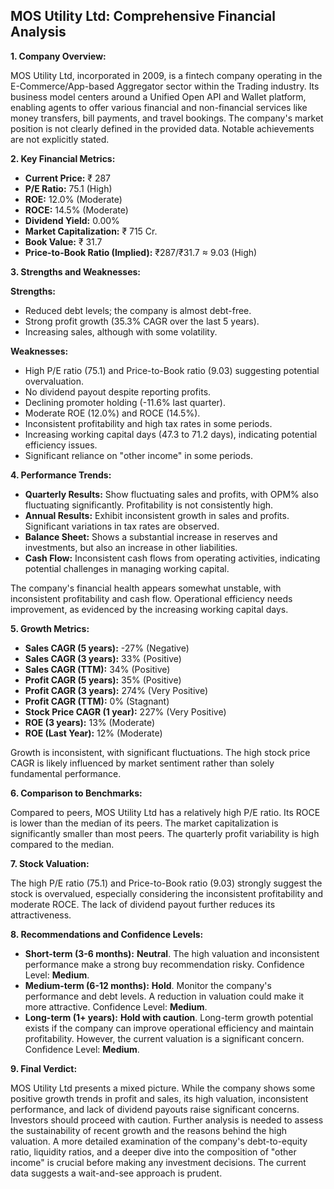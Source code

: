 ## MOS Utility Ltd: Comprehensive Financial Analysis

**1. Company Overview:**

MOS Utility Ltd, incorporated in 2009, is a fintech company operating in the E-Commerce/App-based Aggregator sector within the Trading industry.  Its business model centers around a Unified Open API and Wallet platform, enabling agents to offer various financial and non-financial services like money transfers, bill payments, and travel bookings.  The company's market position is not clearly defined in the provided data.  Notable achievements are not explicitly stated.

**2. Key Financial Metrics:**

* **Current Price:** ₹ 287
* **P/E Ratio:** 75.1 (High)
* **ROE:** 12.0% (Moderate)
* **ROCE:** 14.5% (Moderate)
* **Dividend Yield:** 0.00%
* **Market Capitalization:** ₹ 715 Cr.
* **Book Value:** ₹ 31.7
* **Price-to-Book Ratio (Implied):** ₹287/₹31.7 ≈ 9.03 (High)


**3. Strengths and Weaknesses:**

**Strengths:**

* Reduced debt levels; the company is almost debt-free.
* Strong profit growth (35.3% CAGR over the last 5 years).
* Increasing sales, although with some volatility.

**Weaknesses:**

* High P/E ratio (75.1) and Price-to-Book ratio (9.03) suggesting potential overvaluation.
* No dividend payout despite reporting profits.
* Declining promoter holding (-11.6% last quarter).
* Moderate ROE (12.0%) and ROCE (14.5%).
* Inconsistent profitability and high tax rates in some periods.
* Increasing working capital days (47.3 to 71.2 days), indicating potential efficiency issues.
* Significant reliance on "other income" in some periods.


**4. Performance Trends:**

* **Quarterly Results:** Show fluctuating sales and profits, with OPM% also fluctuating significantly.  Profitability is not consistently high.
* **Annual Results:** Exhibit inconsistent growth in sales and profits.  Significant variations in tax rates are observed.
* **Balance Sheet:** Shows a substantial increase in reserves and investments, but also an increase in other liabilities.
* **Cash Flow:**  Inconsistent cash flows from operating activities, indicating potential challenges in managing working capital.

The company's financial health appears somewhat unstable, with inconsistent profitability and cash flow. Operational efficiency needs improvement, as evidenced by the increasing working capital days.


**5. Growth Metrics:**

* **Sales CAGR (5 years):** -27% (Negative)
* **Sales CAGR (3 years):** 33% (Positive)
* **Sales CAGR (TTM):** 34% (Positive)
* **Profit CAGR (5 years):** 35% (Positive)
* **Profit CAGR (3 years):** 274% (Very Positive)
* **Profit CAGR (TTM):** 0% (Stagnant)
* **Stock Price CAGR (1 year):** 227% (Very Positive)
* **ROE (3 years):** 13% (Moderate)
* **ROE (Last Year):** 12% (Moderate)

Growth is inconsistent, with significant fluctuations.  The high stock price CAGR is likely influenced by market sentiment rather than solely fundamental performance.


**6. Comparison to Benchmarks:**

Compared to peers, MOS Utility Ltd has a relatively high P/E ratio.  Its ROCE is lower than the median of its peers.  The market capitalization is significantly smaller than most peers.  The quarterly profit variability is high compared to the median.


**7. Stock Valuation:**

The high P/E ratio (75.1) and Price-to-Book ratio (9.03) strongly suggest the stock is overvalued, especially considering the inconsistent profitability and moderate ROCE.  The lack of dividend payout further reduces its attractiveness.


**8. Recommendations and Confidence Levels:**

* **Short-term (3-6 months):** **Neutral**.  The high valuation and inconsistent performance make a strong buy recommendation risky.  Confidence Level: **Medium**.
* **Medium-term (6-12 months):** **Hold**.  Monitor the company's performance and debt levels.  A reduction in valuation could make it more attractive. Confidence Level: **Medium**.
* **Long-term (1+ years):** **Hold with caution**.  Long-term growth potential exists if the company can improve operational efficiency and maintain profitability.  However, the current valuation is a significant concern. Confidence Level: **Medium**.


**9. Final Verdict:**

MOS Utility Ltd presents a mixed picture. While the company shows some positive growth trends in profit and sales, its high valuation, inconsistent performance, and lack of dividend payouts raise significant concerns.  Investors should proceed with caution.  Further analysis is needed to assess the sustainability of recent growth and the reasons behind the high valuation.  A more detailed examination of the company's debt-to-equity ratio, liquidity ratios, and a deeper dive into the composition of "other income" is crucial before making any investment decisions.  The current data suggests a wait-and-see approach is prudent.
